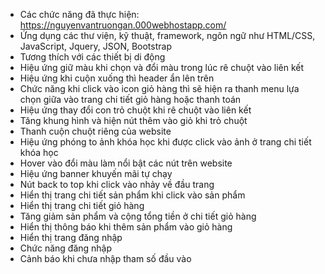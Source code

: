 -	Các chức năng đã thực hiện: https://nguyenvantruongan.000webhostapp.com/
-	Ứng dụng các thư viện, kỹ thuật, framework, ngôn ngữ như HTML/CSS, JavaScript, Jquery, JSON, Bootstrap 
-	Tương thích với các thiết bị di động
-	Hiệu ứng giữ màu khi chọn và đổi màu trong lúc rê chuột vào liên kết
-	Hiệu ứng khi cuộn xuống thì header ẩn lên trên
-	Chức năng khi click vào icon giỏ hàng thì sẽ hiện ra thanh menu lựa chọn giữa vào trang chi tiết giỏ hàng hoặc thanh toán
-	Hiệu ứng thay đổi con trỏ chuột khi rê chuột vào liên kết
-	Tăng khung hình và hiện nút thêm vào giỏ khi trỏ chuột
-	Thanh cuộn chuột riêng của website
-	Hiệu ứng phóng to ảnh khóa học khi được click vào ảnh ở trang chi tiết khóa học
-	Hover vào đổi màu làm nổi bật các nút trên website
-	Hiệu ứng banner khuyến mãi tự chạy
-	Nút back to top khi click vào nhảy về đầu trang
-	Hiển thị trang chi tiết sản phẩm khi click vào sản phẩm
-	Hiển thị trang chi tiết giỏ hàng
-	Tăng giảm sản phẩm và cộng tổng tiền ở chi tiết giỏ hàng
-	Hiển thị thông báo khi thêm sản phẩm vào giỏ hàng
-	Hiển thị trang đăng nhập
-	Chức năng đăng nhập
-	Cảnh báo khi chưa nhập tham số đầu vào
